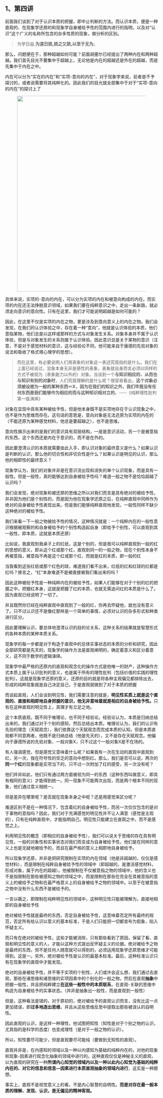 <h2>1、第四讲</h2><p data-pid="xYcsfPLz">前面我们谈到了对于认识本质的把握，即中止判断的方法。而认识本质，便是一种直观的、在现象学还原的和现象学自身被给予性的范围内进行的指明，以及对“认识”这个广义的名称所包含的杂多性质的现象，做分析的区别。</p><blockquote data-pid="srUtT8LQ">为学日益,<b>为道日损,损之又损,以至于无为</b>。</blockquote><p data-pid="Z2Ukrk5J">那么，问题便在于，那种超越如何可能？前面胡塞尔已经提出了两种内在和两种超越。我们首先目光不要集中于超越上，无论他是内在的超越还是外在的超越，而是先集中于内在之中。</p><p data-pid="hFnSn8R0">内在可以分为“实在的内在”和“实项-意向的内在”，对于现象学来说，前者是不予探讨的，或者说需要将其纯粹化的。因此我们的目光就全部集中于对于“实项-意向的内在”的探讨上了</p><figure data-size="normal"><img src="https://pica.zhimg.com/v2-671169d6dc3928f260838a7aaff7ca76_720w.jpg?source=d16d100b" data-caption="" data-size="normal" data-rawwidth="645" data-rawheight="385" class="origin_image zh-lightbox-thumb" width="645" data-original="https://picx.zhimg.com/v2-671169d6dc3928f260838a7aaff7ca76_720w.jpg?source=d16d100b"></figure><p data-pid="foCM_oZS">具体来说，实项的-意向的内在，可以分为实项的内在和被意向构成的内在。而实项的内在还无法挣脱意识领域，如果我们要在纯粹意识之中，走出一条新路，就必须走向意识的意向性。只有在这里，我们才可能说明超越是如何可能的？</p><p data-pid="O9duA0Lw">因此，在这里不仅是实项的内在之物，更是涉及到意向意义上的内在之物。我们会发现，在我们的认识体验之中，存在着一种“意向”，他就是认识体验的本质，他们意指某物，他们总是以这样或那样的方式与对象发生关系。对象本身并不属于认识体验，但是与对象发生的关系则属于认识体验。因此意识总是关于某物的意识（注意，不是对于感觉材料的意识，这与经验论不同，他可能来自于康德的先验对象的说法和吸收了格式塔心理学的思想）。</p><blockquote data-pid="LhrHQVrT">而在这里，有必要说明人们用表象的对象这一表述究竟指的是什么。我们在上面已经说过，显象本身无非是感性的表象，表象就自身而言必须以同样的方式不被视为（表象能力以外的）对象。当谈到一个<b>与知识相应的、从而也与知识有别的对象时</b>，人们究竟理解的是什么呢？很容易看出，<b>这个对象必须被设想为一般的某种东西＝X，因为在我们的知识之外，我们毕竟没有任何东西是我们能够作为相应的而与这种知识相对立的</b>。----《纯粹理性批判 第一版演绎》</blockquote><p data-pid="HRicuTEO">对象在显现中具有某种被给予性，但是他本身既不是实项地存在于认识现象之中，也不是作为思维而存在。这句话的意思是，意向对象是无法还原为实项的内在的（不能还原为某种感觉材料，他总是要超越之），也不是思维。</p><p data-pid="NzG1NT86">意向性揭示出来的是我们的意识具有双层结构，一层是意识活动，另一个是被意指的东西，这个东西还是内在于意识的，而不是在外的。</p><p data-pid="7TYxiW9T">因此要澄清认识的本质就需要由此入手，即认识对象的最终意义是什么？如果认识是判断的认识，那么他的切合性和非切合性是什么？如果认识是明见的认识，那么他的相即性的最终意义？</p><p data-pid="vvxZqzcV">现象学认为，我们的对象并非是在意识流出现和消失的单个认识现象，而是具有一般性。但是一般性，真的能够达到自身被给予性吗？难道一般之物不是恰恰超越了认识吗？</p><p data-pid="5Oy79nRC">我们会发现，绝对现象和被还原的思维之所以对我们而言是具有绝对的被给予性，并非因为他们是个别性的，而是因为他在现象学还原之后，在纯粹直观中同样作为绝对的自身被给予性表现出来。但是我们能够纯粹直观地发现，一般性同样不缺少这种绝对的被给予性。</p><p data-pid="HlHS6yms">我们来看一下一般之物被给予性的情况，这种情况就是：一个纯粹内在的一般性意识根据被观察的和自身被给予的个别性构造起自身（即给予个别性，可以直观到其一般性，即本质，这就是本质还原）</p><p data-pid="D903EoY7">比如说，我直观到我桌子上的红纸，这是个别的，但是我可以纯粹直观到一般的红的思想的意义，即从这个红或那个红，直观到同一的一般之物，现在个别性本身不再被意指，被意指不再是这个红或那个红，而就是红的本质，即一般的红</p><p data-pid="00pJ_EHx">当我看到这张红纸或那个红色的球，难道我们看不出来，红纸的红和红球的红都是红吗？换言之，“红”本身难道不是被直接被我们看出来的吗？</p><p data-pid="XtyBGG90">因此这种被给予性是一种纯粹内在的被给予性，如果人们能够在对于个别的红的把握之中，把握红本身，这就是把握了红的本质，也就无需追问红的本质是什么了。因为直观已经说明了一切了。</p><p data-pid="gBtthz4R">并且既然你已经在纯粹直观中直观到了一般的红，你再去怀疑他，就也没有意义了。只不过认识还不是像红那样是一个简单的事情，必须对认识的杂多形式和种类进行区分。</p><p data-pid="3fa7zjtL">因此要理解认识，要总体地澄清认识的目的论关系，这种关系的结果就是智慧形式的各种本质的某种本质关系。</p><p data-pid="2gxYzJu4">现象学的每一步都是对于构造于直观中的总体实事状态的本质的分析和研究，因此全部研究都是先天的，现象学的操作方法是直观阐明的，确定着意义和区分着意义，这不同于数学的逻辑演绎。</p><p data-pid="c82bF1YJ">现象学中最严格的还原内的直观和观念化的操作方式是他唯一的财产，这种操作方式本质上属于认识批判的意义，也是属于所有的理性批判（包括价值的实践的理性批判）。这就是现象学还原的意义，还原的目的就是将各种主观偏见都排除出去，形成的纯粹现象就是自己决定自己，于是直观就做到了对于本质的把握</p><p data-pid="fwSXKaOu">而谈起直观，人们会谈到明见性，我们需要注意的就是，<b>明见性实质上就是这个直观的、直接和相即地自身把握的意识，他无非意味着就是相应的自身被给予性。</b>只有在这种直观的明见性上，真理才有立足之地。</p><p data-pid="PZ4holOL">这个本质直观，既不同于唯理论，也不同于经验论。经验论认为，本质是归纳总结出来的，我们通过对于个别的感知，然后总结出本质。唯理论认为，我们的认识有先验的理念（天赋观念），我们依靠这个天赋观念而完成本质的认知。但是本质直观都不同意两者，他既不是归纳总结（他是先天的），又不是存在天赋观念。他偏向于康德所说的先验对象、一般对象X，只不过这个一般对象X是不在场的。</p><p data-pid="5RRUOmaW">有人强调感觉，但是感觉又意味着什么呢？如果我有一次在生动的直观中直观到红，另一次，我在符号性的空乏的意向中想到红。那么，我们是否可以说，两次的<b>同一个红</b>的现象都是实项当下的，只不过一次附加了红的感受，另一次没有呢？</p><p data-pid="hz_aJty-">他们并非如此，他们只有通过两方面被视为同一的东西（这种东西叫做意义，即具有相同的意义）才能得到统一。同一现象不可能两次出现，而是两个根本不同的现象，他们通过意义相统一。</p><p data-pid="-bq8gw6M">但是差异在哪里呢？是否就在现象本身之中呢？还是用感觉来区分呢？</p><p data-pid="H-HJgh9S">难道区别不是在一种情况下，包含着红的自身被给予性，而另一次仅仅包含的是对于事物的意指吗？因此，我们对于充满感觉的明见性并不让人满意（感觉是主观的），只有在纯粹直观中，才能指明自己。明见性只能建立在直观之中，而不是感觉之上。</p><p data-pid="_OqHxjSr">利用明见性的概念（即相应的自身被给予性），我们可以说关于思维的存在具有明见性，一般的对象性和实事状态对我们而言成为自身被给予性，他们是在同样的意义上也是无疑地被给予的，而且在最严格的意义上相即地自身被给予。</p><p data-pid="Toao-oe7">所以现象学还原，并非是把研究限制在实项的内在领域（他是非超越的，仅仅是感觉材料），而是限制在纯粹自身被给予性的领域中（即超越的，是激活感觉材料，形成对象，属于内在的超越）。他被限制在不仅被意指之物的领域中，他的含义也不是指限制在那些被感知之物的领域之中，而是限制在那些在完全在其被意指的意义上的被给予之物和在最严格意义上的自身被给予之物的领域中。以至于在被意指之物中没有什么东西不是被给予的。</p><p data-pid="3Dj4dfMJ">一言以蔽之，即限制在纯粹明见性的领域中，这种明见性只能被理解为，直接地相即的自身被给予性</p><p data-pid="ezSXRdUL">绝对被给予性就是最终的东西，否定自身被给予性，这意味着否定所有最终的规范，否定所有给认识以意义的基本标准，于是人们只能把一切都宣布为假象，陷入怀疑主义。</p><p data-pid="trnrxAro">而只有在绝对的被给予性，这些才能被消除，只有那些看到了原因，保留了看、直观和明见性的意义的人，才能以这种方式提出反怀疑主义的论据。绝对被给予之物是最终的东西，但不是任何人随意就可以得到的，必须运用现象学还原思维才可能得到。这是一。另外，绝对被给予性是认识的最基本标准。最后，这种标准认识只有在现象学的直观中才能发现。</p><p data-pid="CkYZ8clV">绝对的自身被给予性，并不等于实项的个别性，人们或许会这么想，我们通过去直观，那些在诸思维和诸思维的实项因素中的个别化的一般之物，然后在直观<b>抽象</b>中把握一般性，并且把纯粹建立<b>在这些一般性中的本质联系</b>，在直观-关联的思维中构造为自身被给予的实事状态。（并非是抽象出一般性，而是直观到一般性）</p><p data-pid="6OZJPFbV">但是，这种看法是错的，对于原初的，绝对被给予的直观认识而言，没有比这一点更加错误，即<b>过多地造出思维</b>，并且从这些思维反思中提取出那些被误认的自明性。</p><p data-pid="JP4452BZ">因此直观的认识，是这样一种理性，他试图把知性（知性是对于个别之物的认识，尤其指的是科学的态度）也变成理性（是对于一般之物的认识）。</p><p data-pid="C9KzPZO0">所以，知性要尽可能少，但是直观要尽可能纯（要做到无知性的直观）。</p><p data-pid="4j3ZzcX2">直观并非是，在内感知的领域以及一种以内感知为基础的纯粹内在的，对他的现象和现象-因素进行观念化抽象的领域中进行的。这种直观仅仅是神秘主义的直观，以为直观的研究在一种<b>所谓内心知觉的领域内以及一种以此内心知觉为基础的纯粹内在的、对它的信息和信息—因素进行本质直观抽象的领域内进行</b>，这实是一种臆想。</p><p data-pid="rV1rWhcv">事实上，直观不是视觉意义上的看，不是内心智慧的自明性。<b>而是对存在最一般本质的理解、发现、认识，是无偏见的精神客观。</b></p><p></p>